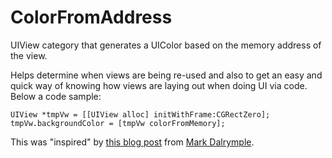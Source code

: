 ColorFromAddress
================

UIView category that generates a UIColor based on the memory address of the view.

Helps determine when views are being re-used and also to get an easy and quick way of knowing how views are laying out when doing UI via code.
Below a code sample:

```
UIView *tmpVw = [[UIView alloc] initWithFrame:CGRectZero];
tmpVw.backgroundColor = [tmpVw colorFromMemory];
```

This was "inspired" by [this blog post]("http://blog.bignerdranch.com/879-peek-a-view/") from [Mark Dalrymple]("http://blog.bignerdranch.com/author/markd/").
